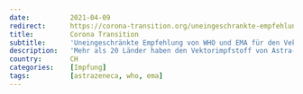 ```yaml
---
date:          2021-04-09
redirect:      https://corona-transition.org/uneingeschrankte-empfehlung-von-who-und-ema-fur-den-vektorimpfstoff-von
title:         Corona Transition
subtitle:      'Uneingeschränkte Empfehlung von WHO und EMA für den Vektorimpfstoff von AstraZeneca'
description:   'Mehr als 20 Länder haben den Vektorimpfstoff von Astra-Zeneca ausgesetzt oder verzögert (wir berichteten). Dies aufgrund von Todesfällen kurz nach (...)'
country:       CH
categories:    [Impfung]
tags:          [astrazeneca, who, ema]
---
```

